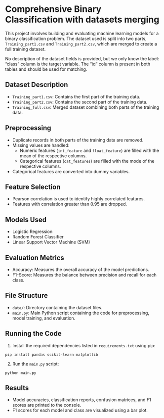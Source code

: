 # Comprehensive Binary Classification with datasets merging

This project involves building and evaluating machine learning models for a binary classification problem. 
The dataset used is split into two parts, `Training_part1.csv` and `Training_part2.csv`, which are merged to create a full training dataset.

No description of the dataset fields is provided, but we only know the label: “class” column is the target variable.
The “id” column is present in both tables and should be used for matching.

## Dataset Description

- `Training_part1.csv`: Contains the first part of the training data.
- `Training_part2.csv`: Contains the second part of the training data.
- `Training_full.csv`: Merged dataset combining both parts of the training data.

## Preprocessing

- Duplicate records in both parts of the training data are removed.
- Missing values are handled:
  - Numeric features (`int_feature` and `float_feature`) are filled with the mean of the respective columns.
  - Categorical features (`cat_features`) are filled with the mode of the respective columns.
- Categorical features are converted into dummy variables.

## Feature Selection

- Pearson correlation is used to identify highly correlated features.
- Features with correlation greater than 0.95 are dropped.

## Models Used

- Logistic Regression
- Random Forest Classifier
- Linear Support Vector Machine (SVM)

## Evaluation Metrics

- Accuracy: Measures the overall accuracy of the model predictions.
- F1-Score: Measures the balance between precision and recall for each class.

## File Structure

- `data/`: Directory containing the dataset files.
- `main.py`: Main Python script containing the code for preprocessing, model training, and evaluation.

## Running the Code

1. Install the required dependencies listed in `requirements.txt` using pip:
  ```
  pip install pandas scikit-learn matplotlib
  ```
2. Run the `main.py` script:
  ```
  python main.py
  ```
## Results

- Model accuracies, classification reports, confusion matrices, and F1 scores are printed to the console.
- F1 scores for each model and class are visualized using a bar plot.
